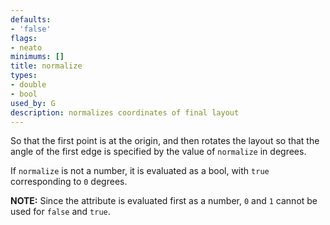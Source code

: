 ```yaml
---
defaults:
- 'false'
flags:
- neato
minimums: []
title: normalize
types:
- double
- bool
used_by: G
description: normalizes coordinates of final layout
---
```

So that the first point is at the
origin, and then rotates the layout so that the angle of the first edge is
specified by the value of `normalize` in degrees.

If `normalize` is not a number, it is evaluated as a bool, with `true`
corresponding to `0` degrees.

**NOTE:** Since the attribute is evaluated first as a number, `0` and `1`
cannot be used for `false` and `true`.
